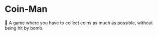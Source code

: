 # Coin-Man
👾 A game where you have to collect coins as much as possible, without being hit by bomb.
